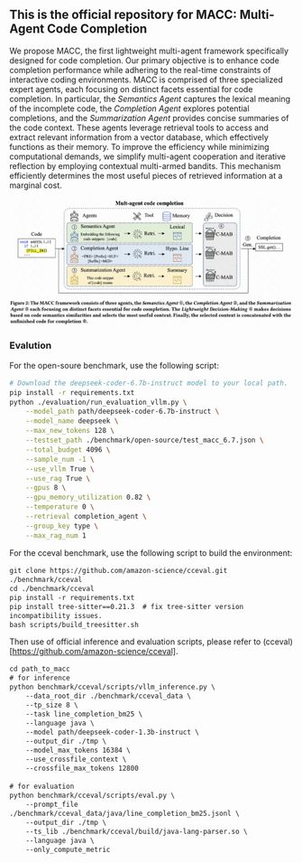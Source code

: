 ## This is the official repository for MACC: Multi-Agent Code Completion
We propose MACC, the first lightweight multi-agent framework specifically designed for code completion. Our primary objective is to enhance code completion performance while adhering to the real-time constraints of interactive coding environments. MACC is comprised of three specialized expert agents, each focusing on distinct facets essential for code completion. In particular, the _Semantics Agent_ captures the lexical meaning of the incomplete code, the _Completion Agent_ explores potential completions, and the _Summarization Agent_ provides concise summaries of the code context. These agents leverage retrieval tools to access and extract relevant information from a vector database, which effectively functions as their memory. To improve the efficiency while minimizing computational demands, we simplify multi-agent cooperation and iterative reflection by employing contextual multi-armed bandits. This mechanism efficiently determines the most useful pieces of retrieved information at a marginal cost.
<p align="center">
<img src="samples/framework.png" alt="results" width="800" height="auto">
</p>


### Evalution
For the open-soure benchmark, use the following script:
```bash
# Download the deepseek-coder-6.7b-instruct model to your local path.
pip install -r requirements.txt
python ./evaluation/run_evaluation_vllm.py \
    --model_path path/deepseek-coder-6.7b-instruct \
    --model_name deepseek \
    --max_new_tokens 128 \
    --testset_path ./benchmark/open-source/test_macc_6.7.json \
    --total_budget 4096 \
    --sample_num -1 \
    --use_vllm True \
    --use_rag True \
    --gpus 8 \
    --gpu_memory_utilization 0.82 \
    --temperature 0 \
    --retrieval completion_agent \
    --group_key type \
    --max_rag_num 1
```

For the cceval benchmark, use the following script to build the environment:
```
git clone https://github.com/amazon-science/cceval.git ./benchmark/cceval
cd ./benchmark/cceval
pip install -r requirements.txt
pip install tree-sitter==0.21.3  # fix tree-sitter version incompatibility issues.
bash scripts/build_treesitter.sh
```
Then use of official inference and evaluation scripts, please refer to (cceval)[https://github.com/amazon-science/cceval].
```
cd path_to_macc
# for inference
python benchmark/cceval/scripts/vllm_inference.py \
    --data_root_dir ./benchmark/cceval_data \
    --tp_size 8 \
    --task line_completion_bm25 \
    --language java \
    --model path/deepseek-coder-1.3b-instruct \
    --output_dir ./tmp \
    --model_max_tokens 16384 \
    --use_crossfile_context \
    --crossfile_max_tokens 12800

# for evaluation
python benchmark/cceval/scripts/eval.py \
    --prompt_file ./benchmark/cceval_data/java/line_completion_bm25.jsonl \
    --output_dir ./tmp \
    --ts_lib ./benchmark/cceval/build/java-lang-parser.so \
    --language java \
    --only_compute_metric
```
